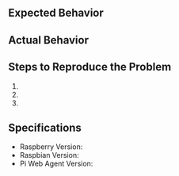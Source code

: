 ## Expected Behavior


## Actual Behavior


## Steps to Reproduce the Problem

  1.
  2.
  3.

## Specifications

  - Raspberry Version:
  - Raspbian Version:
  - Pi Web Agent Version: